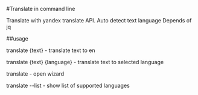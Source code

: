 #Translate in command line

Translate with yandex translate API. Auto detect text language
Depends of jq

##usage

translate {text} - translate text to en

translate {text} {language} - translate text to selected language

translate - open wizard

translate --list - show list of supported languages

